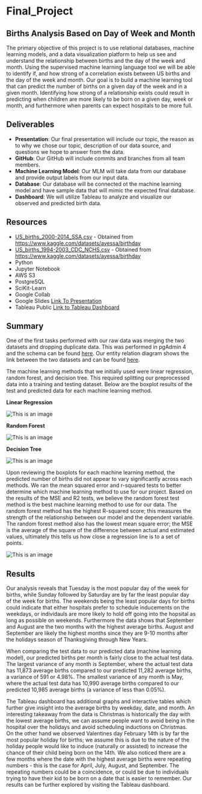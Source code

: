 # Final_Project

## Births Analysis Based on Day of Week and Month
The primary objective of this project is to use relational databases, machine learning models, and a data visualization platform to help us see and understand the relationship between births and the day of the week and month.  Using the supervised machine learning language tool we will be able to identify if, and how strong of a correlation exists between US births and the day of the week and month.  Our goal is to build a machine learning tool that can predict the number of births on a given day of the week and in a given month.  Identifying how strong of a relationship exists could result in predicting when children are more likely to be born on a given day, week or month, and furthermore when parents can expect hospitals to be more full.

## Deliverables
- **Presentation**: Our final presentation will include our topic, the reason as to why we chose our topic, description of our data source, and questions we hope to answer from the data.
- **GitHub**: Our GitHub will include commits and branches from all team members.
- **Machine Learning Model**: Our MLM will take data from our database and provide output labels from our input data.
- **Database**: Our database will be connected ot the machine learning model and have sample data that will mimic the expected final database.
- **Dashboard**: We will utilize Tableau to analyze and visualize our observed and predicted birth data.

## Resources
- [US_births_2000-2014_SSA.csv](https://github.com/Yasminem2022/Final_Project/blob/main/Resources/US_births_2000-2014_SSA.csv) - Obtained from https://www.kaggle.com/datasets/ayessa/birthday
- [US_births_1994-2003_CDC_NCHS.csv](https://github.com/Yasminem2022/Final_Project/blob/main/Resources/US_births_1994-2003_CDC_NCHS.csv) - Obtained from https://www.kaggle.com/datasets/ayessa/birthday
- Python
- Jupyter Notebook
- AWS S3
- PostgreSQL
- SciKit-Learn
- Google Collab
- Google Slides [Link To Presentation](https://docs.google.com/presentation/d/1XEJwOefnhCDtBqo3TJdhocbbkaxkwLATrcOSYfvUenU/edit?usp=sharing)
- Tableau Public [Link to Tableau Dashboard](https://public.tableau.com/app/profile/ian.zukowski/viz/Birthday_Analysis/PredictionsbyMonth?publish=yes)

## Summary
One of the first tasks performed with our raw data was merging the two datasets and dropping duplicate data.  This was performed in pgAdmin 4 and the schema can be found [here](https://github.com/Yasminem2022/Final_Project/blob/main/schema.sql).  Our entity relation diagram shows the link between the two datasets and can be found [here](https://github.com/Yasminem2022/Final_Project/blob/main/ERD_2.png).

The machine learning methods that we initially used were linear regression, random forest, and decision tree.  This required splitting our preprocessed data into a training and testing dataset. Below are the boxplot results of the test and predicted data for each machine learning method.

**Linear Regression**

![This is an image](https://github.com/Yasminem2022/Final_Project/blob/main/Images/BoxPlot_LinearRegression.png)

**Random Forest**

![This is an image](https://github.com/Yasminem2022/Final_Project/blob/main/Images/BoxPlot_RandomForest.png)

**Decision Tree**

![This is an image](https://github.com/Yasminem2022/Final_Project/blob/main/Images/BoxPlot_DecisionTree.png)


Upon reviewing the boxplots for each machine learning method, the predicted number of births did not appear to vary significantly across each methods.  We ran the mean squared error and r-squared tests to better determine which machine learning method to use for our project.  Based on the results of the MSE and R2 tests, we believe the random forest test method is the best machine learning method to use for our data.  The random forest method has the highest R-squared score; this measures the strength of the relationship between our model and the dependent variable.  The random forest method also has the lowest mean square error; the MSE is the average of the square of the difference between actual and estimated values, ultimately this tells us how close a regression line is to a set of points.

![This is an image](https://github.com/Yasminem2022/Final_Project/blob/main/Images/MSE_R-Squared_Comparisons.png)


## Results

Our analysis reveals that Tuesday is the most popular day of the week for births, while Sunday followed by Saturday are by far the least popular day of the week for births.  The weekends being the least popular days for births could indicate that either hospitals prefer to schedule inducements on the weekdays, or individauls are more likely to hold off going into the hopsital as long as possible on weekends.  Furthermore the data shows that September and August are the two months with the highest average births.  August and September are likely the highest months since they are 9-10 months after the holidays season of Thanksgiving through New Years.

When comparing the test data to our predicted data (machine learning model), our predicted births per month is fairly close to the actual test data.  The largest variance of any month is September, where the actual test data has 11,873 average births compared to our predicted 11,282 average births, a variance of 591 or 4.98%. The smallest variance of any month is May, where the actual test data has 10,990 average births compared to our predicted 10,985 average births (a variance of less than 0.05%).

The Tableau dashboard has additional graphs and interactive tables which further give insight into the average births by weekday, date, and month.  An interesting takeaway from the data is Christmas is historically the day with the lowest average births, we can assume people want to avoid being in the hospital over the holidays and avoid scheduling inductions on Christmas.  On the other hand we observed Valentines day February 14th is by far the most popular holiday for births; we assume this is due to the nature of the holiday people would like to induce (naturally or assisted) to increase the chance of their child being born on the 14th. We also noticed there are a few months where the date with the highest average births were repeating numbers - this is the case for April, July, August, and September.  The repeating numbers could be a coincidence, or could be due to individuals trying to have their kid to be born on a date that is easier to remember. Our results can be further explored by visiting the Tableau dashboard.
